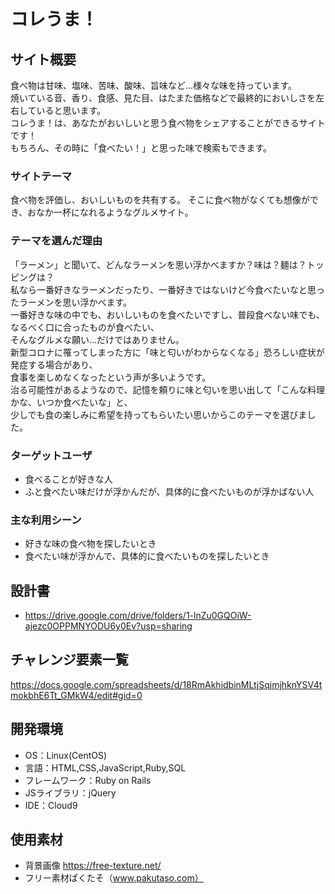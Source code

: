 # コレうま！

## サイト概要
食べ物は甘味、塩味、苦味、酸味、旨味など…様々な味を持っています。<br>
焼いている音、香り、食感、見た目、はたまた価格などで最終的においしさを左右していると思います。<br>
コレうま！は、あなたがおいしいと思う食べ物をシェアすることができるサイトです！<br>
もちろん、その時に「食べたい！」と思った味で検索もできます。

### サイトテーマ
食べ物を評価し、おいしいものを共有する。
そこに食べ物がなくても想像ができ、おなか一杯になれるようなグルメサイト。

### テーマを選んだ理由
「ラーメン」と聞いて、どんなラーメンを思い浮かべますか？味は？麺は？トッピングは？<br>
私なら一番好きなラーメンだったり、一番好きではないけど今食べたいなと思ったラーメンを思い浮かべます。<br>
一番好きな味の中でも、おいしいものを食べたいですし、普段食べない味でも、なるべく口に合ったものが食べたい、<br>
そんなグルメな願い…だけではありません。<br>
新型コロナに罹ってしまった方に「味と匂いがわからなくなる」恐ろしい症状が発症する場合があり、<br>
食事を楽しめなくなったという声が多いようです。<br>
治る可能性があるようなので、記憶を頼りに味と匂いを思い出して「こんな料理かな、いつか食べたいな」と、<br>
少しでも食の楽しみに希望を持ってもらいたい思いからこのテーマを選びました。

### ターゲットユーザ
* 食べることが好きな人
* ふと食べたい味だけが浮かんだが、具体的に食べたいものが浮かばない人

### 主な利用シーン
* 好きな味の食べ物を探したいとき
* 食べたい味が浮かんで、具体的に食べたいものを探したいとき

## 設計書
* https://drive.google.com/drive/folders/1-lnZu0GQOiW-ajezc0OPPMNYODU6y0Ev?usp=sharing

## チャレンジ要素一覧
https://docs.google.com/spreadsheets/d/18RmAkhidbinMLtjSqjmjhknYSV4tmokbhE6Tt_GMkW4/edit#gid=0

## 開発環境
- OS：Linux(CentOS)
- 言語：HTML,CSS,JavaScript,Ruby,SQL
- フレームワーク：Ruby on Rails
- JSライブラリ：jQuery
- IDE：Cloud9

## 使用素材
- 背景画像 https://free-texture.net/
- フリー素材ぱくたそ（www.pakutaso.com）